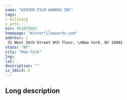 ```yaml
---
name: "WINTER FILM AWARDS INC"
tags:
- military
- arts
ein: 461872863
homepage: "Winterfilmawards.com"
address: |
 31 West 34th Street 9th floor, \nNew York, NY 10001
state: "NY"
city: "New York"
lng: 
lat: 
description: ""
is_501c3: X
---
```


## Long description


